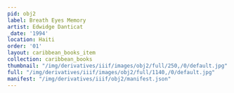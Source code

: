 ```yaml
---
pid: obj2
label: Breath Eyes Memory
artist: Edwidge Danticat
_date: '1994'
location: Haiti
order: '01'
layout: caribbean_books_item
collection: caribbean_books
thumbnail: "/img/derivatives/iiif/images/obj2/full/250,/0/default.jpg"
full: "/img/derivatives/iiif/images/obj2/full/1140,/0/default.jpg"
manifest: "/img/derivatives/iiif/obj2/manifest.json"
---
```

